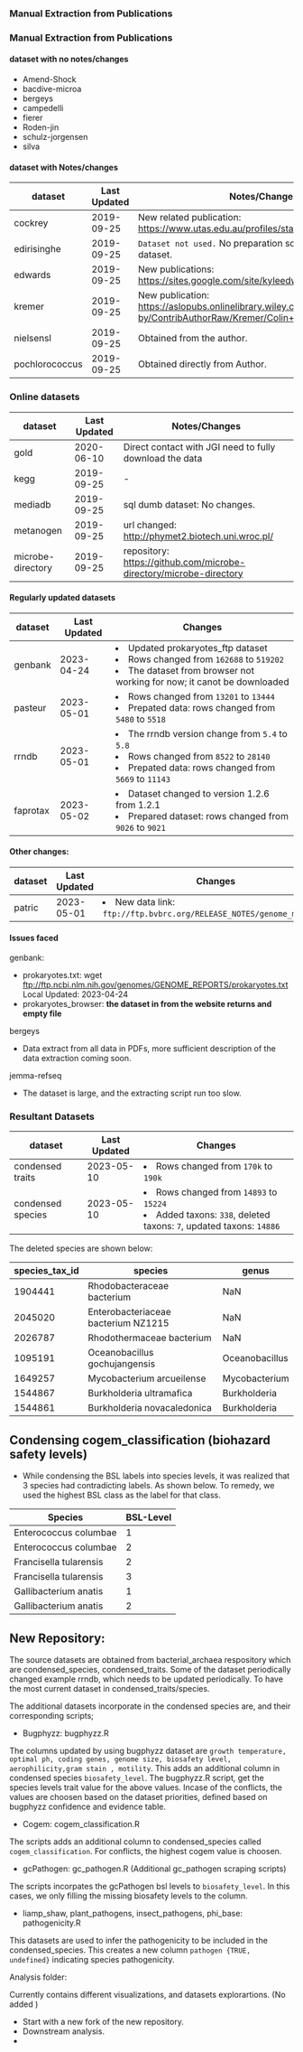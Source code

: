 ### Manual Extraction from Publications

### Manual Extraction from Publications

#### dataset with no notes/changes
- Amend-Shock
- bacdive-microa
- bergeys
- campedelli
- fierer
- Roden-jin
- schulz-jorgensen
- silva

#### dataset with Notes/changes
| dataset  | Last Updated | Notes/Changes
| ------------- | ------------- | ------------- |
| cockrey  | 2019-09-25 | New related publication: https://www.utas.edu.au/profiles/staff/tia/Ross-Corkrey
| edirisinghe  | 2019-09-25 | `Dataset not used.` No preparation script for preparing the dataset.
| edwards  | 2019-09-25 | New publications: https://sites.google.com/site/kyleedwardsresearch/resume
| kremer  | 2019-09-25 | New publication: https://aslopubs.onlinelibrary.wiley.com/authored-by/ContribAuthorRaw/Kremer/Colin+T.
| nielsensl  | 2019-09-25 | Obtained from the author.
| pochlorococcus | 2019-09-25 | Obtained directly from Author.


### Online datasets
| dataset  | Last Updated | Notes/Changes 
| ------------- | ------------- | ------------- |
| gold  | 2020-06-10 | Direct contact with JGI need to fully download the data
| kegg  | 2019-09-25 | - 
| mediadb  | 2019-09-25 | sql dumb dataset: No changes.
| metanogen  | 2019-09-25 | url changed: http://phymet2.biotech.uni.wroc.pl/
| microbe-directory  | 2019-09-25 | repository: https://github.com/microbe-directory/microbe-directory




#### Regularly updated datasets

| dataset  | Last Updated | Changes 
| ------------- | ------------- | ------------- |
| genbank  | 2023-04-24 | <li>Updated prokaryotes_ftp dataset</li><li>Rows changed from `162688` to `519202`</li><li>The dataset from browser not working for now; it canot be downloaded</li>
| pasteur  | 2023-05-01 | <li>Rows changed from `13201` to `13444`</li><li>Prepated data: rows changed from `5480` to `5518`</li>
| rrndb  | 2023-05-01 | <li>The rrndb version change from `5.4` to `5.8`</li><li>Rows changed from `8522` to `28140`</li><li>Prepated data: rows changed from `5669` to `11143`</li>
| faprotax  | 2023-05-02 | <li>Dataset changed to version 1.2.6 from 1.2.1</li><li>Prepared dataset: rows changed from `9026` to `9021`</li>

#### Other changes: 
| dataset  | Last Updated | Changes 
| ------------- | ------------- | ------------- |
| patric  | 2023-05-01 | <li>New data link: `ftp://ftp.bvbrc.org/RELEASE_NOTES/genome_metadata`</li>

#### Issues faced
genbank:
- prokaryotes.txt:  wget ftp://ftp.ncbi.nlm.nih.gov/genomes/GENOME_REPORTS/prokaryotes.txt Local Updated: 2023-04-24
- prokaryotes_browser: __the dataset in from the website returns and empty file__

bergeys
- Data extract from all data in PDFs, more sufficient description of the data extraction coming soon.

jemma-refseq
- The dataset is large, and the extracting script run too slow.

### Resultant Datasets
| dataset  | Last Updated | Changes 
| ------------- | ------------- | ------------- |
| condensed traits  | 2023-05-10 | <li>Rows changed from `170k` to `190k`</li>
| condensed species  | 2023-05-10 | <li>Rows changed from `14893` to `15224`</li><li>Added taxons: `338`, deleted taxons: `7`, updated taxons: `14886` </li>

The deleted species are shown below:

| species_tax_id	| species	| genus
| ------------- | ------------- | ------------- |
| 1904441	| Rhodobacteraceae bacterium	| NaN
| 2045020	| Enterobacteriaceae bacterium NZ1215	| NaN
| 2026787	| Rhodothermaceae bacterium	| NaN
| 1095191	| Oceanobacillus gochujangensis	| Oceanobacillus
| 1649257	| Mycobacterium arcueilense	| Mycobacterium
| 1544867	| Burkholderia ultramafica	| Burkholderia
| 1544861	| Burkholderia novacaledonica	| Burkholderia

## Condensing cogem_classification (biohazard safety levels)

- While condensing the BSL labels into species levels, it was realized that 3 species had contradicting labels. As shown below. To remedy, we used the highest BSL class as the label for that class.

| Species	| BSL-Level	
| ------------- | ------------- 
|Enterococcus columbae   |  1 
|Enterococcus columbae   |  2     
|Francisella tularensis  |  2   
|Francisella tularensis  |  3     
|Gallibacterium anatis   |  1   
|Gallibacterium anatis   |  2     


## New Repository: 

The source datasets are obtained from bacterial_archaea respository which are condensed_species, condensed_traits. Some of the dataset periodically changed example rrndb, which needs to be updated periodically. To have the most current dataset in condensed_traits/species. 

The additional datasets incorporate in the condensed species are, and their corresponding scripts; 

- Bugphyzz: bugphyzz.R

The columns updated by using bugphyzz dataset are `growth temperature, optimal ph, coding genes, genome size, biosafety level, aerophilicity,gram stain , motility`. This adds an additional column in condensed species `biosafety_level`. 
The bugphyzz.R script, get the species levels trait value for the above values. Incase of the conflicts, the values are choosen based on the dataset priorities, defined based on bugphyzz confidence and evidence table.

- Cogem: cogem_classification.R

The scripts adds an additional column to condensed_species called `cogem_classification`. For conflicts, the highest cogem value is choosen. 

- gcPathogen: gc_pathogen.R (Additional gc_pathogen scraping scripts)

The scripts incorpates the gcPathogen bsl levels to `biosafety_level`. In this cases, we only filling the missing biosafety levels to the column. 

- liamp_shaw, plant_pathogens, insect_pathogens, phi_base: pathogenicity.R

This datasets are used to infer the pathogenicity to be included in the condensed_species. This creates a new column `pathogen {TRUE, undefined}` indicating species pathogenicity.

Analysis folder: 

Currently contains different visualizations, and datasets explorartions. (No added )

- Start with a new fork of the new repository. 
- Downstream analysis. 
- 